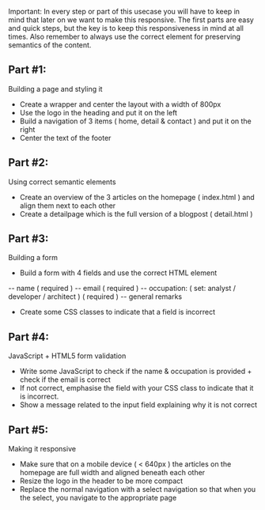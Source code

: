 Important:
In every step or part of this usecase you will have to keep in mind that later on we want to make this responsive. The first parts are easy and quick steps, but the key is to keep this responsiveness in mind at all times.
Also remember to always use the correct element for preserving semantics of the content.

## Part #1:
Building a page and styling it

- Create a wrapper and center the layout with a width of 800px
- Use the logo in the heading and put it on the left
- Build a navigation of 3 items ( home, detail & contact ) and put it on the right
- Center the text of the footer

## Part #2:
Using correct semantic elements

- Create an overview of the 3 articles on the homepage ( index.html ) and align them next to each other
- Create a detailpage which is the full version of a blogpost ( detail.html )

## Part #3:
Building a form

- Build a form with 4 fields and use the correct HTML element

-- name ( required )
-- email ( required )
-- occupation: ( set: analyst / developer / architect ) ( required )
-- general remarks

- Create some CSS classes to indicate that a field is incorrect

## Part #4:
JavaScript + HTML5 form validation

- Write some JavaScript to check if the name & occupation is provided + check if the email is correct
- If not correct, emphasise the field with your CSS class to indicate that it is incorrect.
- Show a message related to the input field explaining why it is not correct

## Part #5:
Making it responsive

- Make sure that on a mobile device ( < 640px ) the articles on the homepage are full width and aligned beneath each other
- Resize the logo in the header to be more compact
- Replace the normal navigation with a select navigation so that when you the select, you navigate to the appropriate page





